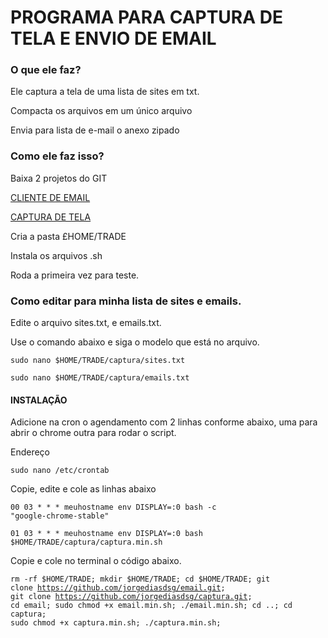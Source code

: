 <h1>PROGRAMA PARA CAPTURA DE TELA E ENVIO DE EMAIL</h1>

<h3>O que ele faz?</h3>

<p>Ele captura a tela de uma lista de sites em txt.</p>

<p>Compacta os arquivos em um único arquivo</p>

<p>Envia para lista de e-mail o anexo zipado</p>

<h3>Como ele faz isso?</h3>

<p>Baixa 2 projetos do GIT</p>

<a href="https://github.com/jorgediasdsg/email.git">CLIENTE DE EMAIL</a>

<a href="https://github.com/jorgediasdsg/captura.git">CAPTURA DE TELA</a>

<p>Cria a pasta £HOME/TRADE</p>

<p>Instala os arquivos .sh</p>

<p>Roda a primeira vez para teste.</p>

<h3>Como editar para minha lista de sites e emails.</h3>

<p>Edite o arquivo sites.txt, e emails.txt.</p>

<p>Use o comando abaixo e siga o modelo que está no arquivo.</p>

<code>sudo nano $HOME/TRADE/captura/sites.txt</code>

<code>sudo nano $HOME/TRADE/captura/emails.txt</code>

<h4>INSTALAÇÃO</h4>

<p>Adicione na cron o agendamento com 2 linhas conforme abaixo, uma para abrir o chrome outra para rodar o script.</p>

<p>Endereço</p>
<code>sudo nano /etc/crontab</code>

<p>Copie, edite e cole as linhas abaixo</p>

<code>00 03 * * * meuhostname env DISPLAY=:0  bash -c "google-chrome-stable"</code>

<code>01 03 * * * meuhostname env DISPLAY=:0 bash $HOME/TRADE/captura/captura.min.sh</code>


<p>Copie e cole no terminal o código abaixo.</p>

<code>rm -rf $HOME/TRADE; mkdir $HOME/TRADE; cd $HOME/TRADE; git clone https://github.com/jorgediasdsg/email.git; git clone https://github.com/jorgediasdsg/captura.git; cd email; sudo chmod +x email.min.sh; ./email.min.sh; cd ..; cd captura; sudo chmod +x captura.min.sh; ./captura.min.sh;</code>
